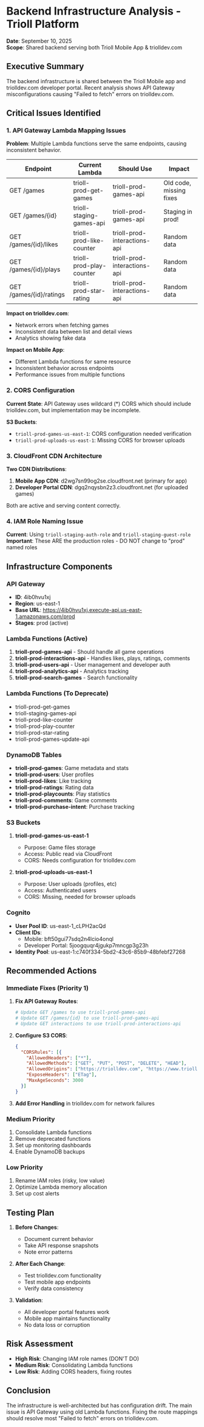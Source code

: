 # Backend Infrastructure Analysis - Trioll Platform
**Date**: September 10, 2025  
**Scope**: Shared backend serving both Trioll Mobile App & triolldev.com

## Executive Summary

The backend infrastructure is shared between the Trioll Mobile app and triolldev.com developer portal. Recent analysis shows API Gateway misconfigurations causing "Failed to fetch" errors on triolldev.com.

## Critical Issues Identified

### 1. API Gateway Lambda Mapping Issues

**Problem**: Multiple Lambda functions serve the same endpoints, causing inconsistent behavior.

| Endpoint | Current Lambda | Should Use | Impact |
|----------|---------------|------------|--------|
| GET /games | trioll-prod-get-games | trioll-prod-games-api | Old code, missing fixes |
| GET /games/{id} | trioll-staging-games-api | trioll-prod-games-api | Staging in prod! |
| GET /games/{id}/likes | trioll-prod-like-counter | trioll-prod-interactions-api | Random data |
| GET /games/{id}/plays | trioll-prod-play-counter | trioll-prod-interactions-api | Random data |
| GET /games/{id}/ratings | trioll-prod-star-rating | trioll-prod-interactions-api | Random data |

**Impact on triolldev.com**: 
- Network errors when fetching games
- Inconsistent data between list and detail views
- Analytics showing fake data

**Impact on Mobile App**:
- Different Lambda functions for same resource
- Inconsistent behavior across endpoints
- Performance issues from multiple functions

### 2. CORS Configuration

**Current State**: API Gateway uses wildcard (*) CORS which should include triolldev.com, but implementation may be incomplete.

**S3 Buckets**:
- `trioll-prod-games-us-east-1`: CORS configuration needed verification
- `trioll-prod-uploads-us-east-1`: Missing CORS for browser uploads

### 3. CloudFront CDN Architecture

**Two CDN Distributions**:
1. **Mobile App CDN**: d2wg7sn99og2se.cloudfront.net (primary for app)
2. **Developer Portal CDN**: dgq2nqysbn2z3.cloudfront.net (for uploaded games)

Both are active and serving content correctly.

### 4. IAM Role Naming Issue

**Current**: Using `trioll-staging-auth-role` and `trioll-staging-guest-role`
**Important**: These ARE the production roles - DO NOT change to "prod" named roles

## Infrastructure Components

### API Gateway
- **ID**: 4ib0hvu1xj
- **Region**: us-east-1
- **Base URL**: https://4ib0hvu1xj.execute-api.us-east-1.amazonaws.com/prod
- **Stages**: prod (active)

### Lambda Functions (Active)
1. **trioll-prod-games-api** - Should handle all game operations
2. **trioll-prod-interactions-api** - Handles likes, plays, ratings, comments
3. **trioll-prod-users-api** - User management and developer auth
4. **trioll-prod-analytics-api** - Analytics tracking
5. **trioll-prod-search-games** - Search functionality

### Lambda Functions (To Deprecate)
- trioll-prod-get-games
- trioll-staging-games-api  
- trioll-prod-like-counter
- trioll-prod-play-counter
- trioll-prod-star-rating
- trioll-prod-games-update-api

### DynamoDB Tables
- **trioll-prod-games**: Game metadata and stats
- **trioll-prod-users**: User profiles
- **trioll-prod-likes**: Like tracking
- **trioll-prod-ratings**: Rating data
- **trioll-prod-playcounts**: Play statistics
- **trioll-prod-comments**: Game comments
- **trioll-prod-purchase-intent**: Purchase tracking

### S3 Buckets
1. **trioll-prod-games-us-east-1**
   - Purpose: Game files storage
   - Access: Public read via CloudFront
   - CORS: Needs configuration for triolldev.com

2. **trioll-prod-uploads-us-east-1**
   - Purpose: User uploads (profiles, etc)
   - Access: Authenticated users
   - CORS: Missing, needed for browser uploads

### Cognito
- **User Pool ID**: us-east-1_cLPH2acQd
- **Client IDs**: 
  - Mobile: bft50gui77sdq2n4lcio4onql
  - Developer Portal: 5joogquqr4jgukp7mncgp3g23h
- **Identity Pool**: us-east-1:c740f334-5bd2-43c6-85b9-48bfebf27268

## Recommended Actions

### Immediate Fixes (Priority 1)
1. **Fix API Gateway Routes**:
   ```bash
   # Update GET /games to use trioll-prod-games-api
   # Update GET /games/{id} to use trioll-prod-games-api
   # Update GET interactions to use trioll-prod-interactions-api
   ```

2. **Configure S3 CORS**:
   ```json
   {
     "CORSRules": [{
       "AllowedHeaders": ["*"],
       "AllowedMethods": ["GET", "PUT", "POST", "DELETE", "HEAD"],
       "AllowedOrigins": ["https://triolldev.com", "https://www.triolldev.com"],
       "ExposeHeaders": ["ETag"],
       "MaxAgeSeconds": 3000
     }]
   }
   ```

3. **Add Error Handling** in triolldev.com for network failures

### Medium Priority
1. Consolidate Lambda functions
2. Remove deprecated functions
3. Set up monitoring dashboards
4. Enable DynamoDB backups

### Low Priority  
1. Rename IAM roles (risky, low value)
2. Optimize Lambda memory allocation
3. Set up cost alerts

## Testing Plan

1. **Before Changes**:
   - Document current behavior
   - Take API response snapshots
   - Note error patterns

2. **After Each Change**:
   - Test triolldev.com functionality
   - Test mobile app endpoints
   - Verify data consistency

3. **Validation**:
   - All developer portal features work
   - Mobile app maintains functionality
   - No data loss or corruption

## Risk Assessment

- **High Risk**: Changing IAM role names (DON'T DO)
- **Medium Risk**: Consolidating Lambda functions
- **Low Risk**: Adding CORS headers, fixing routes

## Conclusion

The infrastructure is well-architected but has configuration drift. The main issue is API Gateway using old Lambda functions. Fixing the route mappings should resolve most "Failed to fetch" errors on triolldev.com.